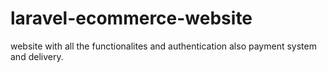 # laravel-ecommerce-website
website with all the functionalites and authentication also payment system and delivery.

